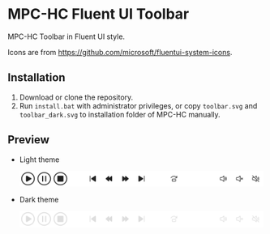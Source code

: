 # MPC-HC Fluent UI Toolbar

MPC-HC Toolbar in Fluent UI style.

Icons are from <https://github.com/microsoft/fluentui-system-icons>.

## Installation

1. Download or clone the repository.
2. Run `install.bat` with administrator privileges, or copy `toolbar.svg` and `toolbar_dark.svg` to
   installation folder of MPC-HC manually.

## Preview

- Light theme

  ![toolbar.svg](toolbar.svg)

- Dark theme

  ![toolbar_dark.svg](toolbar_dark.svg)
